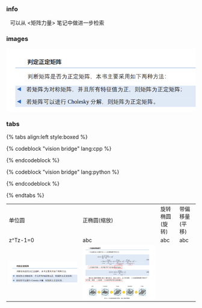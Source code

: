 
### info

<article class="message message-immersive is-primary" style="margin: 10px;">
    <div class="message-body">
    可以从 <矩阵力量> 笔记中做进一步检索
    </div>
</article>




### images

<div style="display: flex; justify-content: center; align-items: center;">
    <img src="https://raw.githubusercontent.com/wumin199/wm-blog-image/main/images/2023/power-of-matrix/ch21/check_possitive.png" alt="判定正定矩阵，注意特征值又和行列式有关系" style="width:100%;">
    <div style="width: 100%;"></div>
</div>


### tabs

{% tabs align:left style:boxed %}

<!-- tab id:install-source 'icon:fas fa-file-code' title:C++ -->
{% codeblock "vision bridge" lang:cpp %}

{% endcodeblock %}
<!-- endtab -->


<!-- tab id:install-npm 'icon:fas fa-file-code' title:python -->
{% codeblock "vision bridge" lang:python %}

{% endcodeblock %}
<!-- endtab -->

{% endtabs %}





<style>
    .image {
        display: block;
        margin: 0 auto;
        max-width: 100%;
        height: auto;
    }
    
    .table {
        width: 100%;
        margin: 0 auto;
    }
</style>

<table class="table">
  <tr>
    <td>
      单位圆
    </td>
    <td>
      正椭圆(缩放)
    </td>
    <td>
      旋转椭圆(旋转)
    </td>
    <td>
      带偏移量(平移)
    </td>
  </tr>
  <tr>
    <td>
      z^Tz-1=0
    </td>
    <td>
      abc
    </td>
    <td>
      abc
    </td>
    <td>
      abc
    </td>
  </tr>
  <tr>
    <td>
      <img src="https://raw.githubusercontent.com/wumin199/wm-blog-image/main/images/2023/power-of-matrix/ch21/check_possitive.png" alt="Image 1" class="image">
    </td>
    <td>
      <img src="https://raw.githubusercontent.com/wumin199/wm-blog-image/main/images/2023/power-of-matrix/ch17/single_value_taylor_expansion.png" alt="Image 2" class="image">
    </td>
  </tr>
</table>
